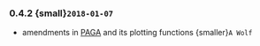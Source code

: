 ### 0.4.2 {small}`2018-01-07`

- amendments in [PAGA](https://github.com/theislab/paga) and its plotting functions {smaller}`A Wolf`
